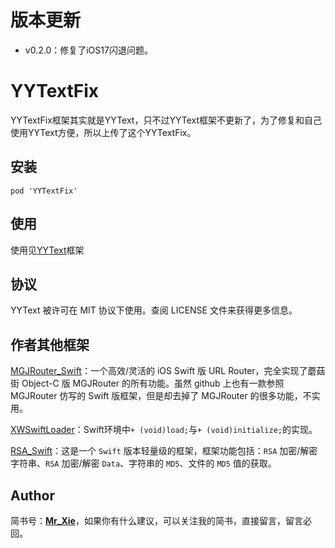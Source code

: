 # 版本更新
- v0.2.0：修复了iOS17闪退问题。

# YYTextFix

YYTextFix框架其实就是YYText，只不过YYText框架不更新了，为了修复和自己使用YYText方便，所以上传了这个YYTextFix。


## 安装

```
pod 'YYTextFix'
```

## 使用

使用见[YYText](https://github.com/ibireme/YYText)框架


## 协议

YYText 被许可在 MIT 协议下使用。查阅 LICENSE 文件来获得更多信息。

## 作者其他框架

[MGJRouter_Swift](https://github.com/821385843/MGJRouter_Swift)：一个高效/灵活的 iOS Swift 版 URL Router，完全实现了蘑菇街 Object-C 版 MGJRouter 的所有功能。虽然 github 上也有一款参照 MGJRouter 仿写的 Swift 版框架，但是却去掉了 MGJRouter 的很多功能，不实用。

[XWSwiftLoader](https://github.com/821385843/XWSwiftLoader)：Swift环境中`+ (void)load;`与`+ (void)initialize;`的实现。

[RSA_Swift](https://github.com/821385843/RSA_Swift)：这是一个 `Swift` 版本轻量级的框架，框架功能包括：`RSA` 加密/解密字符串、`RSA` 加密/解密 `Data`、字符串的 `MD5`、文件的 `MD5` 值的获取。

## Author

简书号：[__Mr_Xie__](https://www.jianshu.com/u/01fbf85c32f9)，如果你有什么建议，可以关注我的简书，直接留言，留言必回。
